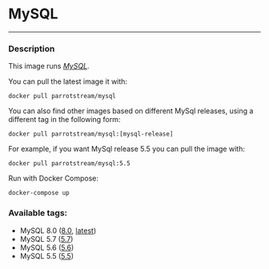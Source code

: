 # **MySQL**
___

### Description

This image runs [*MySQL*](https://www.mysql.com).

You can pull the latest image it with:

    docker pull parrotstream/mysql

You can also find other images based on different MySql releases, using a different tag in the following form:

    docker pull parrotstream/mysql:[mysql-release]


For example, if you want MySql release 5.5 you can pull the image with:

    docker pull parrotstream/mysql:5.5


Run with Docker Compose:

    docker-compose up

### Available tags:

- MySQL 8.0 ([8.0](https://github.com/parrotstream/docker-mysql/blob/8.0/Dockerfile), [latest](https://github.com/parrotstream/docker-mysql/blob/latest/Dockerfile))
- MySQL 5.7 ([5.7](https://github.com/parrotstream/docker-mysql/blob/5.7/Dockerfile))
- MySQL 5.6 ([5.6](https://github.com/parrotstream/docker-mysql/blob/5.6/Dockerfile))
- MySQL 5.5 ([5.5](https://github.com/parrotstream/docker-mysql/blob/5.5/Dockerfile))

